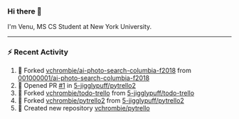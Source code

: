 ### Hi there 👋

I'm Venu, MS CS Student at New York University.

---

### :zap: Recent Activity

<!--RECENT_ACTIVITY:start-->
1. 🔱 Forked [vchrombie/ai-photo-search-columbia-f2018](https://github.com/vchrombie/ai-photo-search-columbia-f2018) from [001000001/ai-photo-search-columbia-f2018](https://github.com/001000001/ai-photo-search-columbia-f2018)
2. 💪 Opened PR [#1](https://github.com/5-jigglypuff/pytrello2/pull/1) in [5-jigglypuff/pytrello2](https://github.com/5-jigglypuff/pytrello2)
3. 🔱 Forked [vchrombie/todo-trello](https://github.com/vchrombie/todo-trello) from [5-jigglypuff/todo-trello](https://github.com/5-jigglypuff/todo-trello)
4. 🔱 Forked [vchrombie/pytrello2](https://github.com/vchrombie/pytrello2) from [5-jigglypuff/pytrello2](https://github.com/5-jigglypuff/pytrello2)
5. 📔 Created new repository [vchrombie/pytrello](https://github.com/vchrombie/pytrello)
<!--RECENT_ACTIVITY:end-->

<!--
**vchrombie/vchrombie** is a ✨ _special_ ✨ repository because its `README.md` (this file) appears on your GitHub profile.

Here are some ideas to get you started:

- 🔭 I’m currently working on ...
- 🌱 I’m currently learning ...
- 👯 I’m looking to collaborate on ...
- 🤔 I’m looking for help with ...
- 💬 Ask me about ...
- 📫 How to reach me: ...
- 😄 Pronouns: ...
- ⚡ Fun fact: ...
-->
